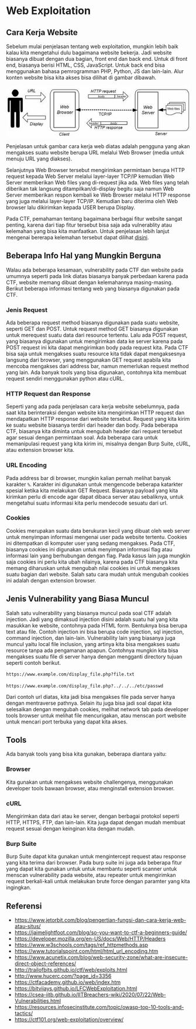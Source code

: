 # Web Exploitation

## Cara Kerja Website
Sebelum mulai penjelasan tentang web exploitation, mungkin lebih baik kalau kita mengetahui dulu bagaimana website bekerja. Jadi website biasanya dibuat dengan dua bagian, front end dan back end. Untuk di front end, biasanya berisi HTML, CSS, JavaScript. Untuk back end bisa menggunakan bahasa pemrogramman PHP, Python, JS dan lain-lain. Alur konten website bisa kita akses bisa dilihat di gambar dibawah.

![Cara kerja web](./img/Pengertian-Fungsi-dan-Cara-Kerja-Website-atau-Situs-2.png)

Penjelasan untuk gambar cara kerja web diatas adalah pengguna yang akan mengakses suatu website berupa URL melalui Web Browser (media untuk menuju URL yang diakses).

Selanjutnya Web Browser tersebut mengirimkan permintaan berupa HTTP request kepada Web Server melalui layer-layer TCP/IP kemudian Web Server memberikan Web files yang di-request jika ada. Web files yang telah diberikan tak langsung ditampilkan/di-display begitu saja namun Web Server memberikan respon kembali ke Web Browser melalui HTTP response yang juga melalui layer-layer TCP/IP. Kemudian baru diterima oleh Web browser lalu dikirimkan kepada USER berupa Display.

Pada CTF, pemahaman tentang bagaimana berbagai fitur website sangat penting, karena dari tiap fitur tersebut bisa saja ada vulnerablity atau kelemahan yang bisa kita manfaatkan. Untuk penjelasan lebih lanjut mengenai bererapa kelemahan tersebut dapat dilihat [disini](https://resources.infosecinstitute.com/topic/owasp-top-10-tools-and-tactics/).

## Beberapa Info Hal yang Mungkin Berguna
Walau ada beberapa kesamaan, vulnerability pada CTF dan website pada umumnya seperti pada link diatas biasanya banyak perbedaan karena pada CTF, website memang dibuat dengan kelemahannya masing-masing. Berikut beberapa informasi tentang web yang biasanya digunakan pada CTF.
### Jenis Request
Ada beberapa request method biasanya digunakan pada suatu website, seperti GET dan POST. Untuk request method GET biasanya digunakan untuk merequest suatu data dari resource tertentu. Lalu ada POST request, yang biasanya digunakan untuk mengirimkan data ke server karena pada POST request ini kita dapat mengirimkan body pada request kita. Pada CTF bisa saja untuk mengakses suatu resource kita tidak dapat mengaksesnya langsung dari browser, yang menggunakan GET request apabila kita mencoba mengakses dari address bar, namun memerlukan request method yang lain. Ada banyak tools yang bisa digunakan, contohnya kita membuat request sendiri menggunakan python atau cURL.
### HTTP Request dan Response
Seperti yang ada pada penjelasan cara kerja website sebelumnya, pada saat kita berinteraksi dengan website kita mengirimkan HTTP request dan mendapatkan HTTP response dari website tersebut. Request yang kita kirim ke suatu website biasanya terdiri dari header dan body. Pada beberapa CTF, biasanya kita diminta untuk mengubah header dari request tersebut agar sesuai dengan permintaan soal. Ada beberapa cara untuk memanipulasi request yang kita kirim ini, misalnya dengan Burp Suite, cURL, atau extension browser kita.
### URL Encoding
Pada address bar di browser, mungkin kalian pernah melihat banyak karakter `%`. Karakter ini digunakan untuk mengencode beberapa katarkter spesial ketika kita melakukan GET Request. Biasanya payload yang kita kirimkan perlu di encode agar dapat dibaca server atau sebaliknya, untuk mengetahui suatu informasi kita perlu mendecode sesuatu dari url.
### Cookies
Cookies merupakan suatu data berukuran kecil yang dibuat oleh web server untuk menyimpan informasi mengenai user pada website tertentu. Cookies ini ditempatkan di komputer user yang sedang mengakses. Pada CTF, biasanya cookies ini digunakan untuk menyimpan informasi flag atau informasi lain yang berhubungan dengan flag. Pada kasus lain juga mungkin saja cookies ini perlu kita ubah nilainya, karena pada CTF biasanya kita memang diharuskan untuk mengubah nilai cookies ini untuk mengakses suatu bagian dari website. Salah satu cara mudah untuk mengubah cookies ini adalah dengan extension browser.

## Jenis Vulnerability yang Biasa Muncul
Salah satu vulnerability yang biasanya muncul pada soal CTF adalah injection. Jadi yang dimaksud injection disini adalah suatu hal yang kita masukkan ke website, contohnya pada HTML form. Bentuknya bisa berupa text atau file. Contoh injection ini bisa berupa code injection, sql injection, command injection, dan lain-lain.
Vulnerability lain yang biasanya juga muncul yaitu local file inclusion, yang artinya kita bisa mengakses suatu resource tanpa ada pengamanan apapun. Contohnya mungkin kita bisa mengakses suatu file di server hanya dengan mengganti directory tujuan seperti contoh berikut. 
```
https://www.example.com/display_file.php?file.txt

https://www.example.com/display_file.php?../../../etc/passwd

```
Dari contoh url diatas, kita jadi bisa mengakses file pada server hanya dengan mentraverse pathnya. Selain itu juga bisa jadi soal dapat kita selesaikan dengan mengubah cookies, melihat network tab pada developer tools browser untuk melihat file mencurigakan, atau menscan port website untuk mencari port terbuka yang dapat kita akses.

## Tools
Ada banyak tools yang bisa kita gunakan, beberapa diantara yaitu:
### Browser
Kita gunakan untuk mengakses website challengenya, menggunakan developer tools bawaan browser, atau menginstall extension browser.
### cURL
Mengirimkan data dari atau ke server, dengan berbagai protokol seperti HTTP, HTTPS, FTP, dan lain-lain. Kita juga dapat dengan mudah membuat request sesuai dengan keinginan kita dengan mudah.
### Burp Suite
Burp Suite dapat kita gunakan untuk mengintercept request atau response yang kita terima dari browser. Pada burp suite ini juga ada beberapa fitur yang dapat kita gunakan untuk untuk membantu seperti scanner untuk menscan vulnerability pada website, atau repeater untuk mengirimkan request berkali-kali untuk melakukan brute force dengan paramter yang kita ingingkan.

## Referensi
- https://www.jetorbit.com/blog/pengertian-fungsi-dan-cara-kerja-web-atau-situs/
- https://jaimelightfoot.com/blog/so-you-want-to-ctf-a-beginners-guide/
- https://developer.mozilla.org/en-US/docs/Web/HTTP/Headers
- https://www.w3schools.com/tags/ref_httpmethods.asp
- https://www.tutorialspoint.com/html/html_url_encoding.htm
- https://www.acunetix.com/blog/web-security-zone/what-are-insecure-direct-object-references/
- http://trailofbits.github.io/ctf/web/exploits.html
- http://www.hucerc.com/?page_id=3356
- https://ctfacademy.github.io/web/index.htm
- https://bitvijays.github.io/LFCWebExploitation.html
- https://csea-iitb.github.io/IITBreachers-wiki/2020/07/22/Web-Vulnerabilities.html
- https://resources.infosecinstitute.com/topic/owasp-top-10-tools-and-tactics/
- https://ctf101.org/web-exploitation/overview/
